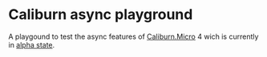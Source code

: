 # Caliburn async playground
A playgound to test the async features of [Caliburn.Micro](https://github.com/Caliburn-Micro/Caliburn.Micro/) 4 wich is currently in [alpha state](https://github.com/Caliburn-Micro/Caliburn.Micro/releases).
